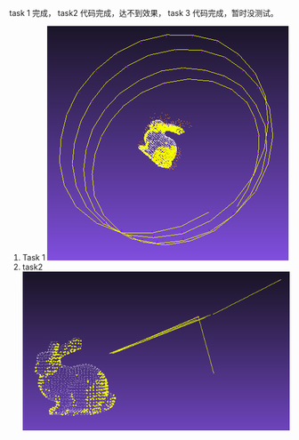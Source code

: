 

task 1 完成， task2 代码完成，达不到效果，  task 3 代码完成，暂时没测试。 

1. Task 1 
   ![image-20200315235216901](./result.assets/image-20200315235216901.png)
2. task2
   ![image-20200315235239238](./result.assets/image-20200315235239238.png)




